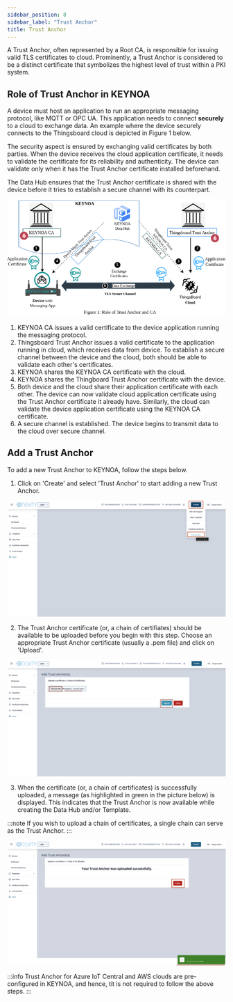 ```yaml
---
sidebar_position: 8
sidebar_label: "Trust Anchor"
title: Trust Anchor
---
```


A Trust Anchor, often represented by a Root CA, is responsible for issuing valid TLS certificates to cloud. Prominently, a Trust Anchor is considered to be a distinct certificate that symbolizes the highest level of trust within a PKI system.

## Role of Trust Anchor in KEYNOA

A device must host an application to run an appropriate messaging protocol, like MQTT or OPC UA. This application needs to connect **securely** to a cloud to exchange data. An example where the device securely connects to the Thingsboard cloud is depicted in Figure 1 below.

The security aspect is ensured by exchanging valid certificates by both parties. When the device receives the cloud application certificate, it needs to validate the certificate for its reliability and authenticity. The device can validate only when it has the Trust Anchor certificate installed beforehand. 

The Data Hub ensures that the Trust Anchor certificate is shared with the device before it tries to establish a secure channel with its counterpart. 

![KEYNOA](/img/KEYNOA/reference-doc/Trust-anchor/Trust-Anchor-concept.png)

1. KEYNOA CA issues a valid certificate to the device application running the messaging protocol.
2. Thingsboard Trust Anchor issues a valid certificate to the application running in cloud, which receives data from device. 
To establish a secure channel between the device and the cloud, both should be able to validate each other's certificates. 
3. KEYNOA shares the  KEYNOA CA certificate with the cloud.
4. KEYNOA shares the Thingboard Trust Anchor certificate with the device.
5. Both device and the cloud share their application certificate with each other. The device can now validate cloud application certificate using the Trust Anchor certificate it already have. Similarly, the cloud can validate the device application certificate using the KEYNOA CA certificate. 
6. A secure channel is established. The device  begins to transmit data to the cloud over secure channel.  



## Add a Trust Anchor

To add a new Trust Anchor to KEYNOA, follow the steps below.   

1. Click on 'Create' and select 'Trust Anchor' to start adding a new Trust Anchor.

![KEYNOA](/img/KEYNOA/reference-doc/Trust-anchor/1-Start-Creating-TA.png)

2. The Trust Anchor certificate (or, a chain of certifiates) should be available to be uploaded before you begin with this step. Choose an appropriate Trust Anchor certificate (usually a .pem file) and click on 'Upload'.

![KEYNOA](/img/KEYNOA/reference-doc/Trust-anchor/2-Choose-Upload-TA.png)

3. When the certificate (or, a chain of certificates) is successfully uploaded, a message (as highlighted in green in the picture below) is displayed. This indicates that the Trust Anchor is now available while creating the Data Hub and/or Template. 

:::note
If you wish to upload a chain of certificates, a single chain can serve as the Trust Anchor.
:::

![KEYNOA](/img/KEYNOA/reference-doc/Trust-anchor/3-Upload-Successful.png)

:::info
Trust Anchor for Azure IoT Central and AWS clouds are pre-configured in KEYNOA, and hence, tit is not required to follow the above steps.
:::

